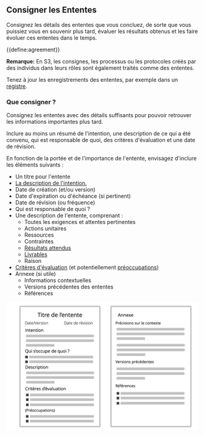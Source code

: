 ## Consigner les Ententes

<summary>
Consignez les détails des ententes que vous concluez, de sorte que vous puissiez vous en souvenir plus tard, évaluer les résultats obtenus et les faire évoluer ces ententes dans le temps.
</summary>

{{define:agreement}}

**Remarque:** En S3, les consignes, les processus ou les protocoles créés par des individus dans leurs rôles sont également traités comme des ententes.

Tenez à jour les enregistrements des ententes, par exemple dans un [registre](glossary:logbook).


### Que consigner ?

Consignez les ententes avec des détails suffisants pour pouvoir retrouver les informations importantes plus tard.

Inclure au moins un résumé de l'intention, une description de ce qui a été convenu, qui est responsable de quoi, des critères d'évaluation et une date de révision.

En fonction de la portée et de l'importance de l'entente, envisagez d'inclure les éléments suivants :

-   Un titre pour l'entente
-   [La description de l'intention.](section:describe-organizational-drivers)
-   Date de création (et/ou version)
-   Date d'expiration ou d'échéance (si pertinent)
-   Date de révision (ou fréquence)
-   Qui est responsable de quoi ?
-   Une description de l'entente, comprenant :
    - Toutes les exigences et attentes pertinentes
    - Actions unitaires
    - Ressources
    - Contraintes
    - [Résultats attendus](section:clarify-intended-outcome)
    - [Livrables](section:describe-deliverables)
    - Raison
-   [Critères d'évaluation](section:evaluation-criteria) (et potentiellement [préoccupations](glossary:concern))
-   Annexe (si utile)
    - Informations contextuelles
    - Versions précédentes des ententes
    - Références

![Modèle pour les ententes](img/templates/agreement-template.png)

